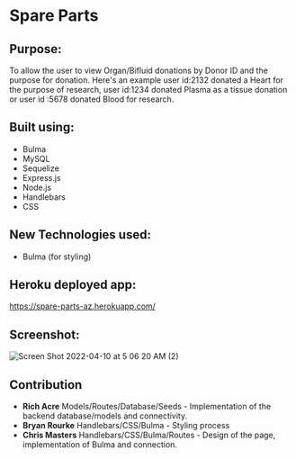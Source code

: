 # Spare Parts

## Purpose:
To allow the user to view Organ/Bifluid donations by Donor ID and the purpose for donation. Here's an example user id:2132 donated a Heart for the purpose of research, user id:1234 donated Plasma as a tissue donation or user id :5678 donated Blood for research.

## Built using:
* Bulma 
* MySQL
* Sequelize
* Express.js
* Node.js
* Handlebars
* CSS

## New Technologies used:
* Bulma (for styling)

## Heroku deployed app:
https://spare-parts-az.herokuapp.com/

## Screenshot:
![Screen Shot 2022-04-10 at 5 06 20 AM (2)](https://user-images.githubusercontent.com/95546410/162617402-1bd96120-f39a-4cbf-8aae-edaa41062598.png)

## Contribution
* **Rich Acre** Models/Routes/Database/Seeds - Implementation of the backend database/models and connectivity.
* **Bryan Rourke** Handlebars/CSS/Bulma - Styling process
* **Chris Masters** Handlebars/CSS/Bulma/Routes - Design of the page, implementation of Bulma and connection.
